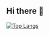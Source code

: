 ## Hi there 👋


<div style="width: 200px;">
<a href="https://github.com/SeuPerfilAqui/github-readme-stats">
  <img src="https://github-readme-stats.vercel.app/api/top-langs/?username=Botassini&langs_count=8" alt="Top Langs" />
</a>
</div>
